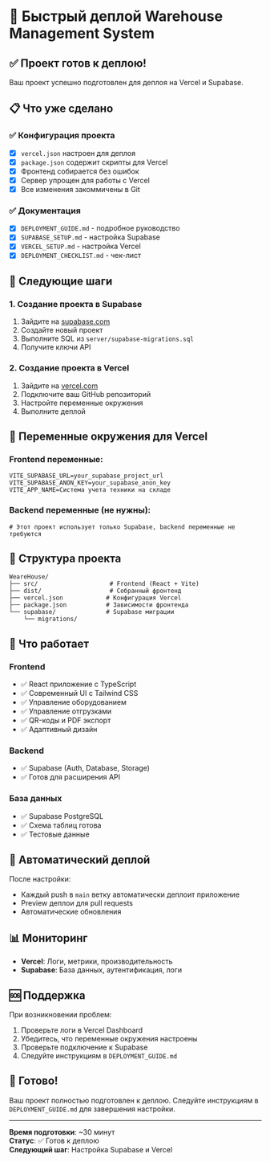 # 🚀 Быстрый деплой Warehouse Management System

## ✅ Проект готов к деплою!

Ваш проект успешно подготовлен для деплоя на Vercel и Supabase.

## 📋 Что уже сделано

### ✅ Конфигурация проекта
- [x] `vercel.json` настроен для деплоя
- [x] `package.json` содержит скрипты для Vercel
- [x] Фронтенд собирается без ошибок
- [x] Сервер упрощен для работы с Vercel
- [x] Все изменения закоммичены в Git

### ✅ Документация
- [x] `DEPLOYMENT_GUIDE.md` - подробное руководство
- [x] `SUPABASE_SETUP.md` - настройка Supabase
- [x] `VERCEL_SETUP.md` - настройка Vercel
- [x] `DEPLOYMENT_CHECKLIST.md` - чек-лист

## 🚀 Следующие шаги

### 1. Создание проекта в Supabase
1. Зайдите на [supabase.com](https://supabase.com)
2. Создайте новый проект
3. Выполните SQL из `server/supabase-migrations.sql`
4. Получите ключи API

### 2. Создание проекта в Vercel
1. Зайдите на [vercel.com](https://vercel.com)
2. Подключите ваш GitHub репозиторий
3. Настройте переменные окружения
4. Выполните деплой

## 🔧 Переменные окружения для Vercel

### Frontend переменные:
```
VITE_SUPABASE_URL=your_supabase_project_url
VITE_SUPABASE_ANON_KEY=your_supabase_anon_key
VITE_APP_NAME=Система учета техники на складе
```

### Backend переменные (не нужны):
```
# Этот проект использует только Supabase, backend переменные не требуются
```

## 📁 Структура проекта

```
WeareHouse/
├── src/                    # Frontend (React + Vite)
├── dist/                   # Собранный фронтенд
├── vercel.json            # Конфигурация Vercel
├── package.json           # Зависимости фронтенда
└── supabase/              # Supabase миграции
    └── migrations/
```

## 🎯 Что работает

### Frontend
- ✅ React приложение с TypeScript
- ✅ Современный UI с Tailwind CSS
- ✅ Управление оборудованием
- ✅ Управление отгрузками
- ✅ QR-коды и PDF экспорт
- ✅ Адаптивный дизайн

### Backend
- ✅ Supabase (Auth, Database, Storage)
- ✅ Готов для расширения API

### База данных
- ✅ Supabase PostgreSQL
- ✅ Схема таблиц готова
- ✅ Тестовые данные

## 🔄 Автоматический деплой

После настройки:
- Каждый push в `main` ветку автоматически деплоит приложение
- Preview деплои для pull requests
- Автоматические обновления

## 📊 Мониторинг

- **Vercel**: Логи, метрики, производительность
- **Supabase**: База данных, аутентификация, логи

## 🆘 Поддержка

При возникновении проблем:
1. Проверьте логи в Vercel Dashboard
2. Убедитесь, что переменные окружения настроены
3. Проверьте подключение к Supabase
4. Следуйте инструкциям в `DEPLOYMENT_GUIDE.md`

## 🎉 Готово!

Ваш проект полностью подготовлен к деплою. Следуйте инструкциям в `DEPLOYMENT_GUIDE.md` для завершения настройки.

---

**Время подготовки**: ~30 минут  
**Статус**: ✅ Готов к деплою  
**Следующий шаг**: Настройка Supabase и Vercel
